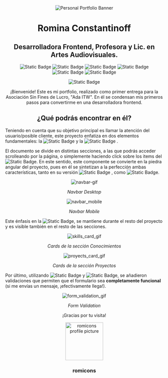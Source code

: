 <div align="center">

<img src="https://i.imgur.com/0J25ows.png" alt="Personal Portfolio Banner">
  
</div>

<h1 align="center"> Romina Constantinoff </h1>
<h2 align="center"><b>Desarrolladora Frontend</b>, Profesora y Lic. en Artes Audiovisuales.</h2>

<div align="center">
  
![Static Badge](https://img.shields.io/badge/HTML5-%23021E23)
![Static Badge](https://img.shields.io/badge/CSS3-%23403153)
![Static Badge](https://img.shields.io/badge/JS-%239F5B98)
![Static Badge](https://img.shields.io/badge/JQuery-%23D58DC7)
![Static Badge](https://img.shields.io/badge/Responsive_Design-%23DE94CF)
![Static Badge](https://img.shields.io/badge/Accessibility-%23E7A2D7)

![Static Badge](https://img.shields.io/badge/STATUS-FINISHED-green)

</div>

<p align="center">¡Bienvenide! Este es mi portfolio, realizado como primer entrega para la Asociación Sin Fines de Lucro, "Ada ITW". En él se condensan mis primeros pasos para convertirme en una desarrolladora frontend. </p>

<h2 align="center">¿Qué podrás encontrar en él?</h2>


<p> Teniendo en cuenta que su objetivo principal es llamar la atención del usuario/posible cliente, este proyecto enfatiza en dos elementos fundamentales: la <img alt="Static Badge" src="https://img.shields.io/badge/accesibilidad-%23FEFDFC"> y la <img alt="Static Badge" src="https://img.shields.io/badge/animaci%C3%B3n-%23FEFDFC">
.

  
<p> El documento se divide en distintas secciones, a las que podrás acceder scrolleando por la página, o simplemente haciendo click sobre los items del <img alt="Static Badge" src="https://img.shields.io/badge/nav-%239F5B98">. En este sentido, este componente se convierte en la piedra angular del proyecto, pues en él se sintetizan a la perfección ambas características, tanto en su versión <img alt="Static Badge" src="https://img.shields.io/badge/desktop-%23FEFDFC">
, como <img alt="Static Badge" src="https://img.shields.io/badge/mobile-%23FEFDFC">.
</p>

<div align="center">

![navbar-gif](https://github.com/romicons/Portfolio-Ada-IT/assets/80432029/7a1c686f-a04d-4172-8635-07291282a185)

</div>
<p align="center"><i>Navbar Desktop</i></p>

<div align="center">

![navbar_mobile](https://github.com/romicons/Portfolio-Ada-IT/assets/80432029/e173f020-29f5-458e-9f53-3544788b6b98)

</div>

<p align="center"><i>Navbar Mobile</i></p>

<p>Este énfasis en la <img alt="Static Badge" src="https://img.shields.io/badge/interactividad-%23FEFDFC">, se mantiene durante el resto del proyecto y es visible también en el resto de las secciones. </p>

<div align="center">

![skills_card_gif](https://github.com/romicons/Portfolio-Ada-IT/assets/80432029/160a003a-0009-4234-b37b-43fc66b55756)

</div>
<p align="center"><i>Cards de la sección Conocimientos</i></p>

<div align="center">

![proyects_card_gif](https://github.com/romicons/Portfolio-Ada-IT/assets/80432029/5c6cda34-f3da-4c82-8a8f-da57707d7864)


</div>
<p align="center"><i>Cards de la sección Proyectos</i></p>

<p>Por último, utilizando <img alt="Static Badge" src="https://img.shields.io/badge/FORM-SUBMIT-%23FEFDFC"> y <img alt="Static Badge" src="https://img.shields.io/badge/JavaScript-%23FEFDFC">, se añadieron validaciones que permiten que el formulario sea <b>completamente funcional</b> (si me envías un mensaje, ¡efectivamente llega!).
</p>

<div align="center">

![form_validation_gif](https://github.com/romicons/Portfolio-Ada-IT/assets/80432029/ca259467-bb21-4b5e-b38d-4c7ed67cd1cf)

</div>

<p align="center"><i>Form Validation</i></p>

<p align="center"> ¡Gracias por tu visita! </p>

<div align="center">

<img src="https://i.imgur.com/9kfXeAJ.png" width=120px alt="romicons profile picture">

</div>

<h3 align="center">romicons</h3>


